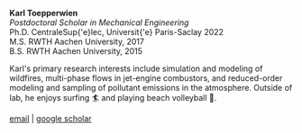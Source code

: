 **Karl Toepperwien**  
*Postdoctoral Scholar in Mechanical Engineering*  
Ph.D. CentraleSup{\'e}lec, Universit{\'e} Paris-Saclay 2022  
M.S. RWTH Aachen University, 2017  
B.S. RWTH Aachen University, 2015

Karl's primary research interests include simulation and modeling of wildfires, multi-phase flows in jet-engine combustors, and reduced-order modeling and sampling of pollutant emissions in the atmosphere. Outside of lab, he enjoys surfing :surfer: and playing beach volleyball :volleyball:.

[email](mailto:karlt@stanford.edu) \| [google scholar](https://scholar.google.com/citations?user=dgCV1pUAAAAJ&hl=en&oi=ao)
